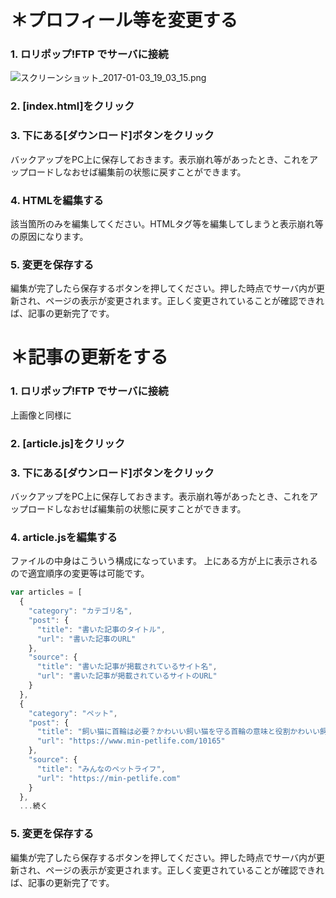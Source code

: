 ﻿# ＊プロフィール等を変更する

### 1. ロリポップ!FTP でサーバに接続
![スクリーンショット_2017-01-03_19_03_15.png](https://qiita-image-store.s3.amazonaws.com/0/82699/1df2d571-3b95-2a67-607b-2402a8a108df.png "スクリーンショット_2017-01-03_19_03_15.png")

### 2. [index.html]をクリック
### 3. 下にある[ダウンロード]ボタンをクリック
バックアップをPC上に保存しておきます。表示崩れ等があったとき、これをアップロードしなおせば編集前の状態に戻すことができます。

### 4. HTMLを編集する
該当箇所のみを編集してください。HTMLタグ等を編集してしまうと表示崩れ等の原因になります。

### 5. 変更を保存する
編集が完了したら保存するボタンを押してください。押した時点でサーバ内が更新され、ページの表示が変更されます。正しく変更されていることが確認できれば、記事の更新完了です。



# ＊記事の更新をする
### 1. ロリポップ!FTP でサーバに接続
上画像と同様に
### 2. [article.js]をクリック
### 3. 下にある[ダウンロード]ボタンをクリック
バックアップをPC上に保存しておきます。表示崩れ等があったとき、これをアップロードしなおせば編集前の状態に戻すことができます。
### 4. article.jsを編集する

ファイルの中身はこういう構成になっています。
上にある方が上に表示されるので適宜順序の変更等は可能です。

```article.js
var articles = [
  {
    "category": "カテゴリ名",
    "post": {
      "title": "書いた記事のタイトル",
      "url": "書いた記事のURL"
    },
    "source": {
      "title": "書いた記事が掲載されているサイト名",
      "url": "書いた記事が掲載されているサイトのURL"
    }
  },
  {
    "category": "ペット",
    "post": {
      "title": "飼い猫に首輪は必要？かわいい飼い猫を守る首輪の意味と役割かわいい飼い猫を守る首",
      "url": "https://www.min-petlife.com/10165"
    },
    "source": {
      "title": "みんなのペットライフ",
      "url": "https://min-petlife.com"
    }
  },
  ...続く
```

### 5. 変更を保存する
編集が完了したら保存するボタンを押してください。押した時点でサーバ内が更新され、ページの表示が変更されます。正しく変更されていることが確認できれば、記事の更新完了です。
